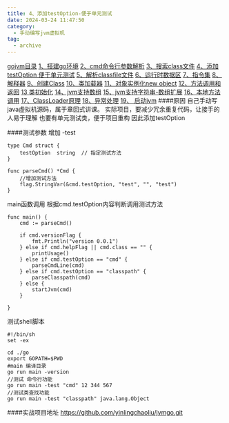 ```yaml
---
title: 4、添加testOption-便于单元测试
date: 2024-03-24 11:47:50
category:
  - 手动编写jvm虚拟机
tag:
  - archive
---
```

[gojvm目录](https://www.jianshu.com/p/cb8fe1f365be)
[1、搭建go环境](https://www.jianshu.com/p/9156bc2bbeba)
[2、cmd命令行参数解析](https://www.jianshu.com/p/bea27c053053)
[3、搜索class文件](https://www.jianshu.com/p/e76c793b5981)
[4、添加testOption 便于单元测试](https://www.jianshu.com/p/aec9576f08f8)
[5、解析classfile文件](https://www.jianshu.com/p/97756f2820a8)
[6、运行时数据区](https://www.jianshu.com/p/682b548e24a3)
[7、指令集](https://www.jianshu.com/p/9775be0d790e)
[8、解释器](https://www.jianshu.com/p/e924ac1da848)
[9、创建Class](https://www.jianshu.com/p/072fd852418c)
[10、类加载器](https://www.jianshu.com/p/ba231854662d)
[11、对象实例化new object](https://www.jianshu.com/p/f870bb0959c8)
[12、方法调用和返回](https://www.jianshu.com/p/614cdc94ecd0)
[13 类初始化](https://www.jianshu.com/p/f200ba4aa420)
[14、jvm支持数组](https://www.jianshu.com/p/11ac0e3a92b3)
[15、jvm支持字符串-数组扩展](https://www.jianshu.com/p/d27ab1534f52)
[16、本地方法调用](https://www.jianshu.com/p/8dd487605bf4)
[17、ClassLoader原理](https://www.jianshu.com/p/defba0b8941d)
[18、异常处理](https://www.jianshu.com/p/4b915f356a61)
[19、 启动jvm](https://www.jianshu.com/p/21a65fbba2e7)
####原因
自己手动写java虚拟机源码，属于章回式讲课。
实际项目，要减少冗余重复代码，让接手的人易于理解
也要有单元测试类，便于项目重构
因此添加testOption

####测试参数
增加 -test
```
type Cmd struct {
	testOption  string  // 指定测试方法
}

func parseCmd() *Cmd {
	//增加测试方法
	flag.StringVar(&cmd.testOption, "test", "", "test")
}
```
main函数调用
根据cmd.testOption内容判断调用测试方法
```
func main() {
	cmd := parseCmd()

	if cmd.versionFlag {
		fmt.Println("version 0.0.1")
	} else if cmd.helpFlag || cmd.class == "" {
		printUsage()
	} else if cmd.testOption == "cmd" {
		parseCmdLine(cmd)
	} else if cmd.testOption == "classpath" {
		parseClasspath(cmd)
	} else {
		startJvm(cmd)
	}

}
```

测试shell脚本
```
#!/bin/sh
set -ex

cd ./go
export GOPATH=$PWD
#main 编译目录
go run main -version
//测试 命令行功能
go run main -test "cmd" 12 344 567
//测试类查找功能
go run main -test "classpath" java.lang.Object
```

####实战项目地址
https://github.com/yinlingchaoliu/jvmgo.git
